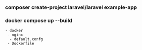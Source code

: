 <!-- Precisa ter o Composer e o Docker instalado previamente na máquina -->

<!-- Comando do laravel para iniciar um projeto -->

### composer create-project laravel/laravel example-app

<!-- Comando para iniciar o docker com os containers -->

### docker compose up --build

<!-- Mudei o arquivo .env para adicionar o banco de dados que irei usar -->
<!-- Criei o arquivo docker-compose.yaml na raiz do projeto para configurar os containers -->
<!-- Criei uma pasta na raiz do projeto, chamada docker -->
<!-- Dentro tem uma pasta e um arquivo -->
<!-- Dentro da pasta tem o arquivo de configuração -->

```
- docker
 - nginx
  - default.confg
 - Dockerfile
```
